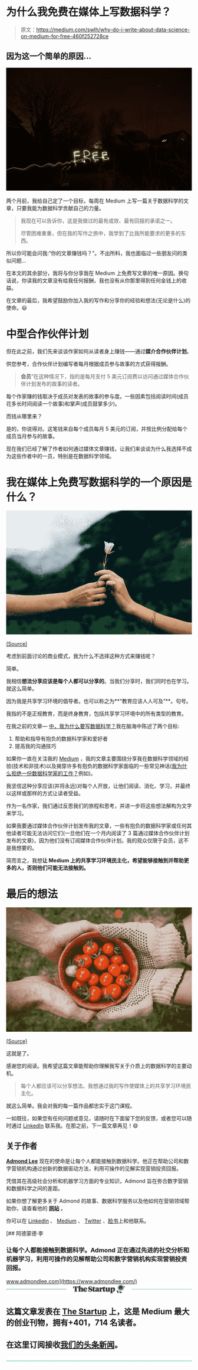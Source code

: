 # 为什么我免费在媒体上写数据科学？

> 原文：<https://medium.com/swlh/why-do-i-write-about-data-science-on-medium-for-free-460f252728ce>

## 因为这一个简单的原因…

![](img/342548a0c0b0edd3e9f27f8292f2d2ca.png)

两个月前，我给自己定了一个目标，每周在 Medium 上写一篇关于数据科学的文章，只要我能为数据科学贡献自己的力量。

> 我现在可以告诉你，这是我做过的最有成效、最有回报的承诺之一。
> 
> 尽管困难重重，但在我的写作之旅中，我学到了比我所能要求的更多的东西。

所以你可能会问我:“你的文章赚钱吗？”。不出所料，我也面临过一些朋友问的类似问题…

在本文的其余部分，我将与你分享我在 Medium 上免费写文章的唯一原因。换句话说，你读我的文章没有给我任何报酬，我也没有从你那里得到任何金钱上的收益。

在文章的最后，我希望鼓励你加入我的写作和分享你的经验和想法(无论是什么)的使命。😃

# 中型合作伙伴计划

但在此之前，我们先来谈谈作家如何从读者身上赚钱——通过**媒介合作伙伴计划**。

供您参考，合作伙伴计划编写者每月根据成员参与故事的方式获得报酬。

> **会员**“在这种情况下，指的是每月支付 5 美元订阅费以访问通过媒体合作伙伴计划发布的故事的读者。

每个作家赚的钱取决于成员对发表的故事的参与度。一些因素包括阅读时间(成员花多长时间阅读一个故事)和掌声(成员鼓掌多少)。

而钱从哪里来？

是的，你说得对。这笔钱来自每个成员每月 5 美元的订阅，并按比例分配给每个成员当月参与的故事。

现在我们已经了解了作者如何通过媒体文章赚钱，让我们来谈谈为什么我选择不成为这些作者中的一员，特别是在数据科学领域。

# 我在媒体上免费写数据科学的一个原因是什么？

![](img/37e942ae742b1fca73599aaf4736db9e.png)

[(Source)](https://unsplash.com/photos/3reWf5Rp4jo)

考虑到前面讨论的商业模式，我为什么不选择这种方式来赚钱呢？

简单。

我相信**想法分享应该是每个人都可以分享的**。当我们分享时，我们同时也在学习。就这么简单。

因为我是共享学习环境的倡导者。也可以称之为**“教育应该人人可及”**。句号。

我指的不是正规教育，而是终身教育，包括共享学习环境中的所有类型的教育。

在我之前的文章— [中，我为什么要写数据科学？](https://towardsdatascience.com/why-do-i-write-about-data-science-4423e08db7ab)我在脑海中陈述了两个目标:

1.  帮助和指导有抱负的数据科学家和爱好者
2.  提高我的沟通技巧

如果你一直在关注我的 [Medium](https://towardsdatascience.com/@admond1994) ，我的文章主要围绕分享我在数据科学领域的经验(技术和非技术)以及揭穿许多有抱负的数据科学家面临的一些常见神话([我为什么拒绝一份数据科学家的工作？](https://towardsdatascience.com/why-did-i-reject-a-data-scientist-job-f2e56117fdae)例如)。

我坚信这种分享应该(并将永远)对每个人开放，让他们阅读、消化、学习，并最终以这样或那样的方式让读者受益。

作为一名作家，我们通过反思我们的旅程和思考，并进一步将这些想法解构为文字来学习。

如果我要通过媒体合作伙伴计划发布我的文章，一些有抱负的数据科学家或任何其他读者可能无法访问它们(一旦他们在一个月内阅读了 3 篇通过媒体合作伙伴计划发布的文章)，因为他们没有订阅媒体合作伙伴计划。我的观众仅限于会员，这不是我想要的。

简而言之，我想**让 Medium 上的共享学习环境民主化，希望能够接触到并帮助更多的人，否则他们可能无法接触到。**

# 最后的想法

![](img/4919146f83773c23d4d275a44cfe7b0e.png)

[(Source)](https://unsplash.com/photos/qgHGDbbSNm8)

这就是了。

感谢您的阅读。我希望这篇文章能帮助你理解我写关于介质上的数据科学的主要动机。

> 每个人都应该可以分享想法。我想通过我的写作使媒体上的共享学习环境民主化。

就这么简单。我会对我的每一篇作品都忠实于这门课程。

一如既往，如果您有任何问题或意见，请随时在下面留下您的反馈，或者您可以随时通过 [LinkedIn](https://www.linkedin.com/in/admond1994/) 联系我。在那之前，下一篇文章再见！😄

## 关于作者

[**Admond Lee**](https://www.admondlee.com/) 现在的使命是让每个人都能接触到数据科学。他正在帮助公司和数字营销机构通过创新的数据驱动方法，利用可操作的见解实现营销投资回报。

凭借其在高级社会分析和机器学习方面的专业知识，Admond 旨在弥合数字营销和数据科学之间的差距。

如果你想了解更多关于 Admond 的故事、数据科学服务以及他如何在营销领域帮助你，请查看他的 [**网站**](https://www.admondlee.com/) 。

你可以在 [LinkedIn](https://www.linkedin.com/in/admond1994/) 、 [Medium](/@admond1994) 、 [Twitter](https://twitter.com/admond1994) 、[脸书](https://www.facebook.com/admond1994)上和他联系。

[](https://www.admondlee.com/) [## 阿德蒙德·李

### 让每个人都能接触到数据科学。Admond 正在通过先进的社交分析和机器学习，利用可操作的见解帮助公司和数字营销机构实现营销投资回报。

www.admondlee.com](https://www.admondlee.com/) [![](img/308a8d84fb9b2fab43d66c117fcc4bb4.png)](https://medium.com/swlh)

## 这篇文章发表在 [The Startup](https://medium.com/swlh) 上，这是 Medium 最大的创业刊物，拥有+401，714 名读者。

## 在这里订阅接收[我们的头条新闻](http://growthsupply.com/the-startup-newsletter/)。

[![](img/b0164736ea17a63403e660de5dedf91a.png)](https://medium.com/swlh)
